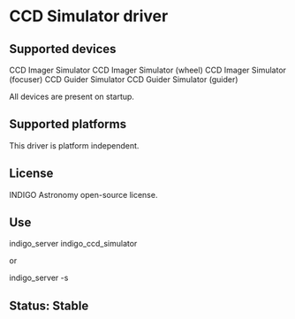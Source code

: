 # CCD Simulator driver

## Supported devices

CCD Imager Simulator
CCD Imager Simulator (wheel)
CCD Imager Simulator (focuser)
CCD Guider Simulator
CCD Guider Simulator (guider)

All devices are present on startup.

## Supported platforms

This driver is platform independent.

## License

INDIGO Astronomy open-source license.

## Use

indigo_server indigo_ccd_simulator

or

indigo_server -s

## Status: Stable
